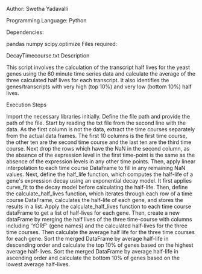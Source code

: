 Author: Swetha Yadavalli

Programming Language: Python

Dependencies:

pandas
numpy
scipy.optimize
Files required:

DecayTimecourse.txt
Description

This script involves the calculation of the transcript half lives for the yeast genes using the 60 minute time series data and calculate the average of the three calculated half lives for each transcript. It also identifies the genes/transcripts with very high (top 10%) and very low (bottom 10%) half lives.

Execution Steps

Import the necessary libraries initially.
Define the file path and provide the path of the file. Start by reading the txt file from the second line with the data.
As the first column is not the data, extract the time courses separately from the actual data frames. The first 10 columns is the first time course, the other ten are the second time course and the last ten are the third time course.
Next drop the rows which have the NaN in the second column, as the absence of the expression level in the first time-point is the same as the absence of the expression levels in any other time points.
Then, apply linear interpolation to each time course DataFrame to fill in any remaining NaN values.
Next, define the half_life function, which computes the half-life of a gene's expression decay using an exponential decay model. It first applies curve_fit to the decay model before calculating the half-life.
Then, define the calculate_half_lives function, which iterates through each row of a time course DataFrame, calculates the half-life of each gene, and stores the results in a list.
Apply the calculate_half_lives function to each time course dataFrame to get a list of half-lives for each gene.
Then, create a new dataFrame by merging the half lives of the three time-course with columns including 'YORF' (gene names) and the calculated half-lives for the three time courses.
Then calculate the average half life for the three time courses for each gene.
Sort the merged DataFrame by average half-life in descending order and calculate the top 10% of genes based on the highest average half-lives.
Sort the merged DataFrame by average half-life in ascending order and calculate the bottom 10% of genes based on the lowest average half-lives.
